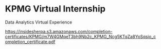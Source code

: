 # KPMG Virtual Internship
Data Analytics Virtual Experience   


https://insidesherpa.s3.amazonaws.com/completion-certificates/KPMG/m7W4GMqeT3bh9Nb2c_KPMG_Ncg5KTqZa8YoSqsio_completion_certificate.pdf
